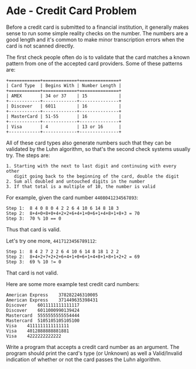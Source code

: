 # Ade - Credit Card Problem

Before a credit card is submitted to a financial institution, it generally makes sense to run some simple reality checks on the number. The numbers are a good length and it's common to make minor transcription errors when the card is not scanned directly.

The first check people often do is to validate that the card matches a known pattern from one of the accepted card providers. Some of these patterns are:

```
+============+=============+===============+
| Card Type  | Begins With | Number Length |
+============+=============+===============+
| AMEX       | 34 or 37    | 15            |
+------------+-------------+---------------+
| Discover   | 6011        | 16            |
+------------+-------------+---------------+
| MasterCard | 51-55       | 16            |
+------------+-------------+---------------+
| Visa       | 4           | 13 or 16      |
+------------+-------------+---------------+
```

All of these card types also generate numbers such that they can be validated by the Luhn algorithm, so that's the second check systems usually try. The steps are:

```
1. Starting with the next to last digit and continuing with every other
   digit going back to the beginning of the card, double the digit
2. Sum all doubled and untouched digits in the number
3. If that total is a multiple of 10, the number is valid
```

For example, given the card number `4408041234567893`:

```
Step 1:  8 4 0 8 0 4 2 2 6 4 10 6 14 8 18 3
Step 2:  8+4+0+8+0+4+2+2+6+4+1+0+6+1+4+8+1+8+3 = 70
Step 3:  70 % 10 == 0
```

Thus that card is valid.

Let's try one more, `4417123456789112`:

```
Step 1:  8 4 2 7 2 2 6 4 10 6 14 8 18 1 2 2
Step 2:  8+4+2+7+2+2+6+4+1+0+6+1+4+8+1+8+1+2+2 = 69
Step 3:  69 % 10 != 0
```

That card is not valid.

Here are some more example test credit card numbers:

```
American Express	378282246310005
American Express	371449635398431
Discover	6011111111111117
Discover	6011000990139424
Mastercard	5555555555554444
Mastercard	5105105105105100
Visa	4111111111111111
Visa	4012888888881881
Visa	4222222222222
```

Write a program that accepts a credit card number as an argument. The program should print the card's type (or Unknown) as well a Valid/Invalid indication of whether or not the card passes the Luhn algorithm.
